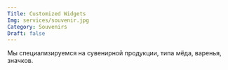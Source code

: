 ```yaml
---
Title: Customized Widgets
Img: services/souvenir.jpg
Category: Souvenirs
Draft: false
---
```


Мы специализируемся на сувенирной продукции, типа мёда, варенья, значков.
